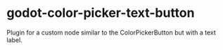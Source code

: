 # godot-color-picker-text-button
Plugin for a custom node similar to the ColorPickerButton but with a text label.
